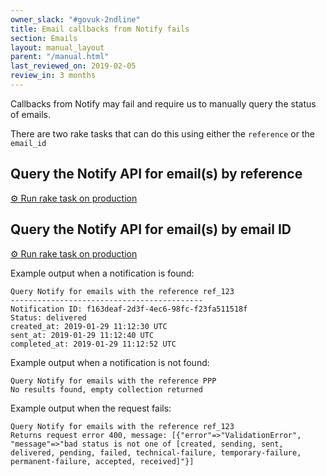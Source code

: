```yaml
---
owner_slack: "#govuk-2ndline"
title: Email callbacks from Notify fails
section: Emails
layout: manual_layout
parent: "/manual.html"
last_reviewed_on: 2019-02-05
review_in: 3 months
---
```


Callbacks from Notify may fail and require us to manually query the status of
emails.

There are two rake tasks that can do this using either the `reference` or the
`email_id`

## Query the Notify API for email(s) by reference

[⚙ Run rake task on production][reference]


## Query the Notify API for email(s) by email ID

[⚙ Run rake task on production][email_id]

Example output when a notification is found:

```
Query Notify for emails with the reference ref_123
-------------------------------------------
Notification ID: f163deaf-2d3f-4ec6-98fc-f23fa511518f
Status: delivered
created_at: 2019-01-29 11:12:30 UTC
sent_at: 2019-01-29 11:12:40 UTC
completed_at: 2019-01-29 11:12:52 UTC
```

Example output when a notification is not found:

```
Query Notify for emails with the reference PPP
No results found, empty collection returned
```

Example output when the request fails:

```
Query Notify for emails with the reference ref_123
Returns request error 400, message: [{"error"=>"ValidationError",
"message"=>"bad status is not one of [created, sending, sent,
delivered, pending, failed, technical-failure, temporary-failure,
permanent-failure, accepted, received]"}]
```


[reference]: https://deploy.publishing.service.gov.uk/job/run-rake-task/parambuild/?TARGET_APPLICATION=email-alert-api&MACHINE_CLASS=email_alert_api&RAKE_TASK=report:get_notifications_from_notify[reference]
[email_id]: https://deploy.publishing.service.gov.uk/job/run-rake-task/parambuild/?TARGET_APPLICATION=email-alert-api&MACHINE_CLASS=email_alert_api&RAKE_TASK=report:get_notifications_from_notify_by_email_id[id]
